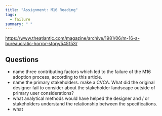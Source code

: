 ```yaml
---
title: "Assignment: M16 Reading"
tags:
  - failure
summary: " "
---
```


<https://www.theatlantic.com/magazine/archive/1981/06/m-16-a-bureaucratic-horror-story/545153/>

## Questions

* name three contributing factors which led to the failure of the M16 adoption process, according to this article.
* name the primary stakeholders.  make a CVCA.  What did the original designer fail to consider about the stakeholder landscape outside of primary user considerations?
* what analytical methods would have helped the designer and / or stakeholders understand the relationship between the specifications.
* what